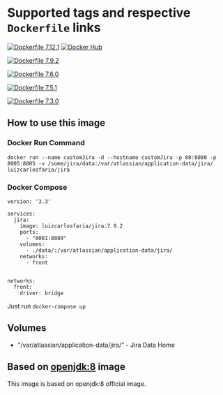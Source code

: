 # Supported tags and respective ```Dockerfile``` links

[![Dockerfile 7.12.1](https://img.shields.io/badge/Dockerfile-v7.12.1-blue.svg?style=flat)](https://github.com/docker-gallery/jira/blob/v.7.12.1/Dockerfile) [![Docker Hub](https://img.shields.io/badge/DockerHub-v7.12.1-blue.svg?style=flat)](https://hub.docker.com/r/luizcarlosfaria/jira/)

[![Dockerfile 7.9.2](https://img.shields.io/badge/Dockerfile-v7.9.2-lightgray.svg?style=flat)](https://github.com/docker-gallery/jira/blob/v.7.9.2/Dockerfile)

[![Dockerfile 7.6.0](https://img.shields.io/badge/Dockerfile-v7.6.0-lightgray.svg?style=flat)](https://github.com/docker-gallery/jira/blob/v.7.6.0/Dockerfile)

[![Dockerfile 7.5.1](https://img.shields.io/badge/Dockerfile-v7.5.1-lightgray.svg?style=flat)](https://github.com/docker-gallery/jira/blob/v.7.5.1/Dockerfile)

[![Dockerfile 7.3.0](https://img.shields.io/badge/Dockerfile-v7.3.0-lightgray.svg?style=flat)](https://github.com/docker-gallery/jira/blob/v.7.3.0/Dockerfile)




## How to use this image

### Docker Run Command

```
docker run --name customJira -d --hostname customJira -p 80:8080 -p 8005:8005 -v /some/jira/data:/var/atlassian/application-data/jira/ luizcarlosfaria/jira
```

### Docker Compose
```
version: '3.3'

services:
  jira:
    image: luizcarlosfaria/jira:7.9.2
    ports:
      - "8081:8080"
    volumes:
      - ./data/:/var/atlassian/application-data/jira/
    networks:
      - front


networks:
  front:
    driver: bridge
```
Just run ```docker-compose up```




## Volumes
* "/var/atlassian/application-data/jira/" - Jira Data Home

## Based on [openjdk:8](https://hub.docker.com/_/openjdk/) image
This image is based on openjdk:8 official image.
